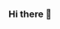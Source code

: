 ### Hi there 👋

<!--
Hi there! I'm a MERN stack developer with a strong passion for JavaScript and automation. While I have a basic understanding of Java, Python, and machine learning, I find myself most drawn to the versatility of JavaScript and its many use cases.

In my free time, I love to experiment with building bots and automating tasks. My go-to frameworks for these projects are Puppeteer and Cheerio. As I continue to develop my skills, I'm excited to explore how these tools can be used to create more complex and sophisticated bots.

Currently, I'm focused on learning React and Node.js to build robust and dynamic web applications. I'm always eager to collaborate on open-source projects and contribute to the wider developer community.

Let's connect and see how we can learn from each other!


Here are some ideas to get you started:

-🔭 I’m currently working on developing my skills in MERN stack development.
-🌱 I’m currently learning about various MERN stack technologies such as MongoDB, Express.js, React, and Node.js, as well as JavaScript and web development concepts.
-👯 I’m looking to collaborate on projects related to web development using the MERN stack, particularly those that focus on building scalable and user-friendly web -applications.
-🤔 I’m looking for help with finding resources to improve my understanding of MERN stack best practices and advanced topics such as authentication and security.
-💬 Ask me about anything related to MERN stack development or web development in general, and I'll do my best to provide an informative answer!
-📫 How to reach me: You can reach me via email at ramkr0072@gmail.com.
-😄 Pronouns: He/Him.
-⚡ Fun fact: There's nothing fun in life.
-->

